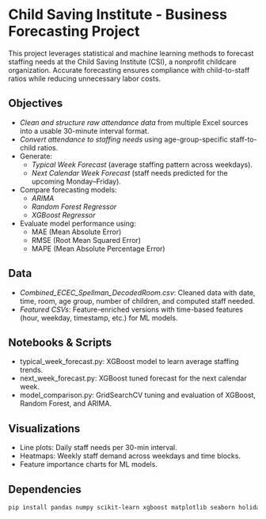 # Child Saving Institute - Business Forecasting Project

This project leverages statistical and machine learning methods to forecast staffing needs at the Child Saving Institute (CSI), a nonprofit childcare organization. Accurate forecasting ensures compliance with child-to-staff ratios while reducing unnecessary labor costs.

## Objectives

- *Clean and structure raw attendance data* from multiple Excel sources into a usable 30-minute interval format.
- *Convert attendance to staffing needs* using age-group-specific staff-to-child ratios.
- Generate:
  - *Typical Week Forecast* (average staffing pattern across weekdays).
  - *Next Calendar Week Forecast* (staff needs predicted for the upcoming Monday–Friday).
- Compare forecasting models:
  - *ARIMA*
  - *Random Forest Regressor*
  - *XGBoost Regressor*
- Evaluate model performance using:
  - MAE (Mean Absolute Error)
  - RMSE (Root Mean Squared Error)
  - MAPE (Mean Absolute Percentage Error)

## Data

- *Combined_ECEC_Spellman_DecodedRoom.csv*: Cleaned data with date, time, room, age group, number of children, and computed staff needed.
- *Featured CSVs*: Feature-enriched versions with time-based features (hour, weekday, timestamp, etc.) for ML models.

## Notebooks & Scripts

- typical_week_forecast.py: XGBoost model to learn average staffing trends.
- next_week_forecast.py: XGBoost tuned forecast for the next calendar week.
- model_comparison.py: GridSearchCV tuning and evaluation of XGBoost, Random Forest, and ARIMA.

## Visualizations

- Line plots: Daily staff needs per 30-min interval.
- Heatmaps: Weekly staff demand across weekdays and time blocks.
- Feature importance charts for ML models.

## Dependencies

```bash
pip install pandas numpy scikit-learn xgboost matplotlib seaborn holidays statsmodels
